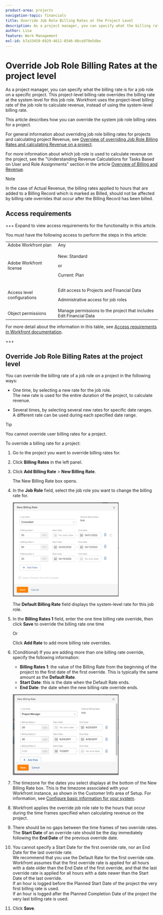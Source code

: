 ```yaml
---
product-area: projects
navigation-topic: financials
title: Override Job Role Billing Rates at the Project Level
description: As a project manager, you can specify what the billing rate is for a job role on a specific project. This project-level billing rate overrides the billing rate at the system level for this job role. Workfront uses the project-level billing rate of the job role to calculate revenue, instead of using the system-level billing rate.
author: Lisa
feature: Work Management
exl-id: b7a33459-6929-4611-8546-06ca979e5dbe
---
```

# Override Job Role Billing Rates at the project level

As a project manager, you can specify what the billing rate is for a job role on a specific project. This project-level billing rate overrides the billing rate at the system level for this job role. Workfront uses the project-level billing rate of the job role to calculate revenue, instead of using the system-level billing rate.

This article describes how you can override the system job role billing rates for a project.

For general information about overriding job role billing rates for projects and calculating project&nbsp;Revenue, see [Overview of overriding Job Role Billing Rates and calculating Revenue on a project](../../../manage-work/projects/project-finances/override-role-billing-rates-and-calculate-project-revenue.md).

For more information about which job role is used to calculate revenue on the project, see the "Understanding Revenue Calculations for Tasks Based on User and Role Assignments" section in the article [Overview of Billing and Revenue](../../../manage-work/projects/project-finances/billing-and-revenue-overview.md).

>[!NOTE]
>
>In the case of Actual Revenue, the billing rates applied to hours that are added to a Billing Record which is marked as Billed, should not be affected by billing rate overrides that occur after the Billing Record has been billed.

## Access requirements

+++ Expand to view access requirements for the functionality in this article.

You must have the following access to perform the steps in this article:

<table style="table-layout:auto"> 
 <col> 
 <col> 
 <tbody> 
  <tr> 
   <td role="rowheader">Adobe Workfront plan</td> 
   <td>Any</td> 
  </tr> 
  <tr> 
   <td role="rowheader">Adobe Workfront license</td> 
   <td>
   <p>New: Standard</p>
   <p>or</p>
   <p>Current: Plan</p></td> 
  </tr> 
  <tr> 
   <td role="rowheader">Access level configurations</td> 
   <td> <p>Edit access to Projects and Financial Data</p> <p>Administrative access for job roles</p></td> 
  </tr> 
  <tr> 
   <td role="rowheader">Object permissions</td> 
   <td>Manage permissions to the project that includes Edit Financial Data </td> 
  </tr> 
 </tbody> 
</table>

For more detail about the information in this table, see [Access requirements in Workfront documentation](/help/quicksilver/administration-and-setup/add-users/access-levels-and-object-permissions/access-level-requirements-in-documentation.md).

+++

## Override Job Role Billing Rates at the project level

You can override the billing rate of a job role on a project in the following ways:

* One time, by selecting a new rate for the job role.  
  The new rate is used for the entire duration of the project, to calculate revenue.

* Several times, by selecting several new rates for specific date ranges.   
  A different rate can be used during each specified date range.

>[!TIP]
>
>You cannot override user billing rates for a project.

To override a billing rate for a project:

1. Go to the project you want to override billing rates for.
1. Click **Billing Rates** in the left panel.
1. Click **Add Billing Rate** > **New Billing Rate**.

   The New Billing Rate box opens. 

1. In the **Job Role** field, select the job role you want to change the billing rate for.

   ![Override billing rate on project](assets/override-billing-rate-on-project-nwe-350x310.png)

   The **Default Billing Rate** field displays the system-level rate for this job role.

1. In the **Billing Rates 1** field, enter the one time billing rate override, then click **Save** to override the billing rate one time

   Or

   Click **Add Rate** to add more billing rate overrides.

1. (Conditional) If you are adding more than one billing rate override, specify the following information:

   * **Billing Rates 1**: the value of the Billing Rate from the beginning of the project to the first date of the first override. This is typically the same amount as the **Default Rate**.
   * **Start Date**: this is the date when the Default Rate ends.
   * **End Date**: the date when the new billing rate override ends.

   ![new_billing_rate_with_adjustment_dates.png](assets/new-billing-rate-with-adjustment-dates-350x266.png)

1. The timezone for the dates you select displays at the bottom of the New Billing Rate box. This is the timezone associated with your Workfront&nbsp;instance, as shown in the Customer Info area of Setup. For information, see [Configure basic information for your system](../../../administration-and-setup/get-started-wf-administration/configure-basic-info.md).
1. Workfront applies the override job role rate to the hours that occur during the time frames specified when calculating revenue on the project.
1. There should be no gaps between the time frames of two override rates. The **Start Date** of an override rate should be the day immediately following the **End Date** of the previous override date.

1. You cannot specify a Start Date for the first override rate, nor an End Date for the last override rate.   
   We recommend that you use the Default Rate for the first override rate.   
   Workfront assumes that the first override rate is applied for all hours with a date older than the End Date of the first override, and that the last override rate is applied for all hours with a date newer than the Start Date of the last override.   
   If an hour is logged before the Planned Start Date of the project the very first billing rate is used.   
   If an hour is logged after the Planned Completion Date of the project the very last billing rate is used.

1. Click **Save**.
